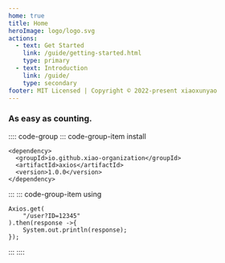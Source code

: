 ```yaml
---
home: true
title: Home
heroImage: logo/logo.svg
actions:
  - text: Get Started
    link: /guide/getting-started.html
    type: primary
  - text: Introduction
    link: /guide/
    type: secondary
footer: MIT Licensed | Copyright © 2022-present xiaoxunyao
---
```


### As easy as counting.

:::: code-group
::: code-group-item install
```xml:no-line-numbers
<dependency>
  <groupId>io.github.xiao-organization</groupId>
  <artifactId>axios</artifactId>
  <version>1.0.0</version>
</dependency>
```
:::
::: code-group-item using
```java:no-line-numbers
Axios.get(
	"/user?ID=12345" 
).then(response ->{
	System.out.println(response);
});
```
:::
::::

